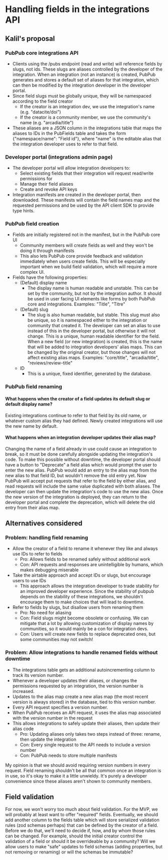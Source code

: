 # Handling fields in the integrations API
## Kalil's proposal
### PubPub core integrations API
- Clients using the /pubs endpoint (read and write) will reference fields by slugs, not ids. These slugs are aliases controlled by the developer of the integration. When an integration (not an instance) is created, PubPub generates and stores a default set of aliases for that integration, which can then be modified by the integration developer in the developer portal.
- Since field slugs must be globally unique, they will be namespaced according to the field creator
    - If the creator is an integration dev, we use the integration's name (e.g. "datacite/doi")
    - If the creator is a community member, we use the community's name (e.g. "arcadia/title")
- These aliases are a JSON column in the integrations table that maps the aliases to IDs in the PubFields table and takes the form {"namespace/name": "Field id"}, where "name" is the editable alias that the integration developer uses to refer to that field.

### Developer portal (integrations admin page)
- The developer portal will allow integration developers to:
    - Select existing fields that their integration will request read/write permissions for
    - Manage their field aliases
    - Create and revoke API keys
- Integration manifests are created in the developer portal, then downloaded. These manifests will contain the field names map and the requested permissions and be used by the API client SDK to provide type hints.

### PubPub field creation
- Fields are initially registered not in the manifest, but in the PubPub core UI
    - Community members will create fields as well and they won't be doing it through manifests
    - This also lets PubPub core provide feedback and validation immediately when users create fields. This will be especially important when we build field validation, which will require a more complex UI.
- Fields have the following properties:
    - (Default) display name
        - The display name is human readable and unstable. This can be set by the community, but not by the integration author. It should be used in user facing UI elements like forms by both PubPub core and integrations. Examples: "Title", "Titre"
    - (Default) slug
        - The slug is also human readable, but stable. This slug must also be unique, so it is namespaced either to the integration or community that created it. The developer can set an alias to use instead of this in the developer portal, but otherwise it will not change.
This is a unique, human readable identifier for the field. When a new field (or new integration) is created, this is the name that will be added to integration developers' alias maps. This can be changed by the original creator, but those changes will not affect existing alias maps. Examples: "core/title", "arcadia/title", "reviews/review-title"
    - ID
        - This is a unique, fixed identifier, generated by the database.

### PubPub field renaming

#### What happens when the creator of a field updates its default slug or default display name?
Existing integrations continue to refer to that field by its old name, or whatever custom alias they had defined. Newly created integrations will use the new name by default.

#### What happens when an integration developer updates their alias map?
Changing the name of a field already in use could cause an integration to break, so it must be done carefully alongside updating the integration's code. To make this possible without downtime, the developer portal should have a button to "Deprecate" a field alias which would prompt the user to enter the new alias. PubPub would add an entry to the alias map from the new alias to that field ID, but wouldn't remove the old entry yet. Now PubPub will accept put requests that refer to the field by either alias, and read requests will include the same value duplicated with both aliases. The developer can then update the integration's code to use the new alias. Once the new version of the integration is deployed, they can return to the developer portal and complete the deprecation, which will delete the old entry from their alias map.

## Alternatives considered

### Problem: handling field renaming
- Allow the creator of a field to rename it whenever they like and always use IDs to refer to fields
    - Pro: Allows fields to be renamed safely without additional work
    - Con: API requests and responses are unintelligible by humans, which makes debugging miserable
- Take the airtable approach and accept IDs or slugs, but encourage users to use IDs
    - This approach allows the integration developer to trade stability for an improved developer experience. Since the stability of pubpub depends on the stability of these integrations, we shouldn't encourage them to make choices that will lead to downtime.
- Refer to fields by slugs, but disallow users from renaming them
    - Pro: No need for aliasing
    - Con: Field slugs might become obsolete or confusing. We can mitigate that a lot by allowing customization of display names by communities, so it would mainly be a con for integration devs.
    - Con: Users will create new fields to replace deprecated ones, but some communities may not switch!

### Problem: Allow integrations to handle renamed fields without downtime
- The integrations table gets an additional autoincrementing column to track its version number.
- Whenever a developer updates their aliases, or changes the permissions requested by an integration, the version number is increased.
- Updates to the alias map create a new alias map (the most recent version is always stored) in the database, tied to this version number.
- Every API request specifies a version number.
- When PubPub receives an API request, it uses the alias map associated with the version number in the request
- This allows integrations to safely update their aliases, then update their alias code
    - Pro: Updating aliases only takes two steps instead of three: rename, then update the integration
    - Con: Every single request to the API needs to include a version number
    - Con: PubPub needs to store multiple manifests

My opinion is that we should avoid requiring version numbers in every request. Field renaming shouldn't be all that common once an integration is in use, so it's okay to make it a little unwieldy. It's purely a developer convenience since these aliases aren't shown to community members.

## Field validation

For now, we won't worry too much about field validation. For the MVP, we will probably at least want to offer "required" fields. Eventually, we should add another column to the fields table which will store serialized validation rules (zod schemas perhaps) that can be defined by the creator of a field. Before we do that, we'll need to decide if, how, and by whom those rules can be changed. For example, should the initial creator control the validation of a field or should it be overrideable by a community? Will we allow users to make "safe" updates to field schemas (adding properties, but not removing or renaming) or will the schemas be immutable?

